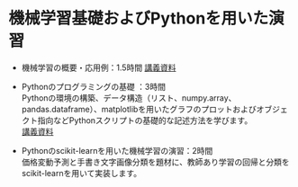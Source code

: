 ﻿# 機械学習基礎およびPythonを用いた演習

- 機械学習の概要・応用例：1.5時間
[講義資料](https://github.com/hhachiya/PythonHCSHD/blob/master/%E6%A9%9F%E6%A2%B0%E5%AD%A6%E7%BF%92%E3%81%AE%E6%A6%82%E8%A6%81%E3%83%BB%E5%BF%9C%E7%94%A8%E4%BE%8B.pdf)

- Pythonのプログラミングの基礎 ：3時間  
Pythonの環境の構築、データ構造（リスト、numpy.array、pandas.dataframe）、matplotlibを用いたグラフのプロットおよびオブジェクト指向などPythonスクリプトの基礎的な記述方法を学びます。  
[講義資料](http://hirotaka-hachiya.hatenablog.com/entry/2019/05/26/212059)

- Pythonのscikit-learnを用いた機械学習の演習：2時間  
価格変動予測と手書き文字画像分類を題材に、教師あり学習の回帰と分類をscikit-learnを用いて実装します。

